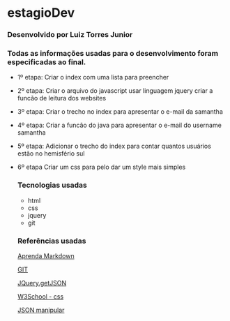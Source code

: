 # estagioDev
### Desenvolvido por Luiz Torres Junior
### Todas as informações usadas para o desenvolvimento foram especificadas ao final.
* 1º etapa:
  Criar o index com uma lista para preencher
* 2º etapa:
  Criar o arquivo do javascript usar linguagem jquery criar a funcão de leitura dos websites
* 3º etapa:
  Criar o trecho no index para apresentar o e-mail da samantha
* 4º etapa:
  Criar a funcão do java para apresentar o e-mail do username samantha
* 5º etapa:
  Adicionar o trecho do index para contar quantos usuários estão no hemisfério sul
* 6º etapa
  Criar um css para pelo dar um style mais simples 

  ### Tecnologias usadas
  - html
  - css
  - jquery
  - git

  ### Referências usadas

  [Aprenda Markdown](https://blog.da2k.com.br/2015/02/08/aprenda-markdown/ "Aprenda Markdown")

  [GIT](https://git-scm.com "GIT")

  [JQuery.getJSON](http://api.jquery.com/jQuery.getJSON/ "JQuery.getJSON")

  [W3School - css](https://www.w3schools.com/css/default.asp "CSS")

  [JSON manipular](https://pt.stackoverflow.com/questions/120845/ler-e-manipular-dados-de-json-usando-jquery/120860 "Para saber manipular JSON")
  


